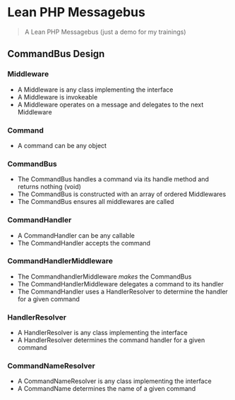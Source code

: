 # Lean PHP Messagebus #

> A Lean PHP Messagebus (just a demo for my trainings)

## CommandBus Design

### Middleware
- A Middleware is any class implementing the interface
- A Middleware is invokeable
- A Middleware operates on a message and delegates to the next Middleware

### Command
- A command can be any object

### CommandBus
- The CommandBus handles a command via its handle method and returns nothing (void)
- The CommandBus is constructed with an array of ordered Middlewares
- The CommandBus ensures all middlewares are called

### CommandHandler
- A CommandHandler can be any callable
- The CommandHandler accepts the command

### CommandHandlerMiddleware
- The CommandhandlerMiddleware *makes* the CommandBus
- The CommandHandlerMiddleware delegates a command to its handler
- The CommandHandler uses a HandlerResolver to determine the handler for a given command

### HandlerResolver
- A HandlerResolver is any class implementing the interface
- A HandlerResolver determines the command handler for a given command

### CommandNameResolver
- A CommandNameResolver is any class implementing the interface
- A CommandName determines the name of a given command
